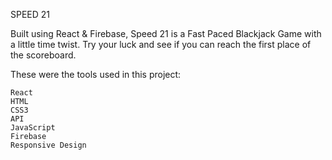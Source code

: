SPEED 21

Built using React & Firebase, Speed 21 is a Fast Paced Blackjack Game with a little time twist. Try your luck and see if you can reach the first place of the scoreboard.

These were the tools used in this project:

    React
    HTML
    CSS3
    API
    JavaScript
    Firebase
    Responsive Design

